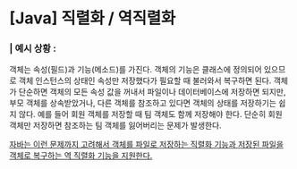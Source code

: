 # [Java] 직렬화 / 역직렬화 



### | 예시 상황 :

객체는 속성(필드)과 기능(메소드)를 가진다. 객체의 기능은 클래스에 정의되어 있으므로 객체 인스턴스의 상태인 속성만 저장했다가 필요할 때 불러와서 복구하면 된다. 객체가 단순하면 객체의 모든 속성 값을 꺼내서 파일이나 데이터베이스에 저장하면 되지만, 부모 객체를 상속받았거나, 다른 객체를 참조하고 있다면 객체의 상태를 저장하기는 쉽지 않다. 예를 들어 회원 객체를 저장할 때 팀 객체도 함께 저장해야 한다. 단순히 회원 객체만 저장하면 참조하는 팀 객체를 잃어버리는 문제가 발생한다. 

<u>자바는 이런 문제까지 고려해서 객체를 파일로 저장하는 직렬화 기능과 저장된 파일을 객체로 복구하는 역 직렬화 기능을 지원한다.</u> 

